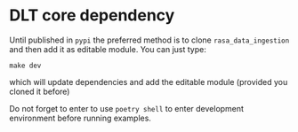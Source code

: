 # DLT core dependency
Until published in `pypi` the preferred method is to clone `rasa_data_ingestion` and then add it as editable module. You can just type:
```
make dev
```
which will update dependencies and add the editable module (provided you cloned it before)

Do not forget to enter to use `poetry shell` to enter development environment before running examples.